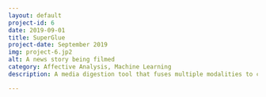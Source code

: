 ```yaml
---
layout: default
project-id: 6
date: 2019-09-01
title: SuperGlue
project-date: September 2019
img: project-6.jp2
alt: A news story being filmed
category: Affective Analysis, Machine Learning
description: A media digestion tool that fuses multiple modalities to create a comprehensive model for the cross-analysis of facial expressions, body gestures,  posture, scene context, and other nonverbal cues in broadcast news. It explores the nature of news portrayal on different media outlets to understand how they affect their audiences and contribute to the formation of potentially dangerous "echo chambers."

---
```

